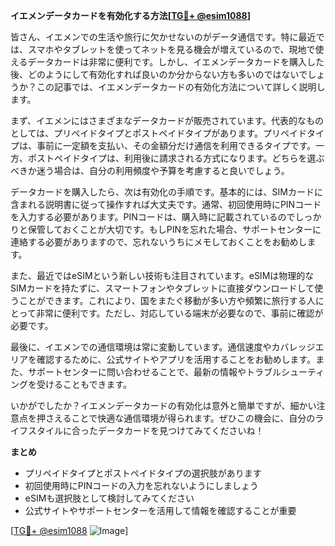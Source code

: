 **イエメンデータカードを有効化する方法[[TG💪+ @esim1088](https://t.me/s/esim1088)]**

皆さん、イエメンでの生活や旅行に欠かせないのがデータ通信です。特に最近では、スマホやタブレットを使ってネットを見る機会が増えているので、現地で使えるデータカードは非常に便利です。しかし、イエメンデータカードを購入した後、どのようにして有効化すれば良いのか分からない方も多いのではないでしょうか？この記事では、イエメンデータカードの有効化方法について詳しく説明します。

まず、イエメンにはさまざまなデータカードが販売されています。代表的なものとしては、プリペイドタイプとポストペイドタイプがあります。プリペイドタイプは、事前に一定額を支払い、その金額分だけ通信を利用できるタイプです。一方、ポストペイドタイプは、利用後に請求される方式になります。どちらを選ぶべきか迷う場合は、自分の利用頻度や予算を考慮すると良いでしょう。

データカードを購入したら、次は有効化の手順です。基本的には、SIMカードに含まれる説明書に従って操作すれば大丈夫です。通常、初回使用時にPINコードを入力する必要があります。PINコードは、購入時に記載されているのでしっかりと保管しておくことが大切です。もしPINを忘れた場合、サポートセンターに連絡する必要がありますので、忘れないうちにメモしておくことをお勧めします。

また、最近ではeSIMという新しい技術も注目されています。eSIMは物理的なSIMカードを持たずに、スマートフォンやタブレットに直接ダウンロードして使うことができます。これにより、国をまたぐ移動が多い方や頻繁に旅行する人にとって非常に便利です。ただし、対応している端末が必要なので、事前に確認が必要です。

最後に、イエメンでの通信環境は常に変動しています。通信速度やカバレッジエリアを確認するために、公式サイトやアプリを活用することをお勧めします。また、サポートセンターに問い合わせることで、最新の情報やトラブルシューティングを受けることもできます。

いかがでしたか？イエメンデータカードの有効化は意外と簡単ですが、細かい注意点を押さえることで快適な通信環境が得られます。ぜひこの機会に、自分のライフスタイルに合ったデータカードを見つけてみてくださいね！

**まとめ**
- プリペイドタイプとポストペイドタイプの選択肢があります
- 初回使用時にPINコードの入力を忘れないようにしましょう
- eSIMも選択肢として検討してみてください
- 公式サイトやサポートセンターを活用して情報を確認することが重要

[[TG💪+ @esim1088](https://t.me/s/esim1088) ![Image](https://i.postimg.cc/Y0z9fWf4/image.png)]